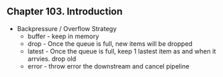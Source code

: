 
## Chapter 103. Introduction

* Backpressure / Overflow Strategy
    * buffer - keep in memory
    * drop - Once the queue is full, new items will be dropped
    * latest - Once the queue is full, keep 1 lastest item as and when it arrvies. drop old
    * error - throw error the downstream and cancel pipeline